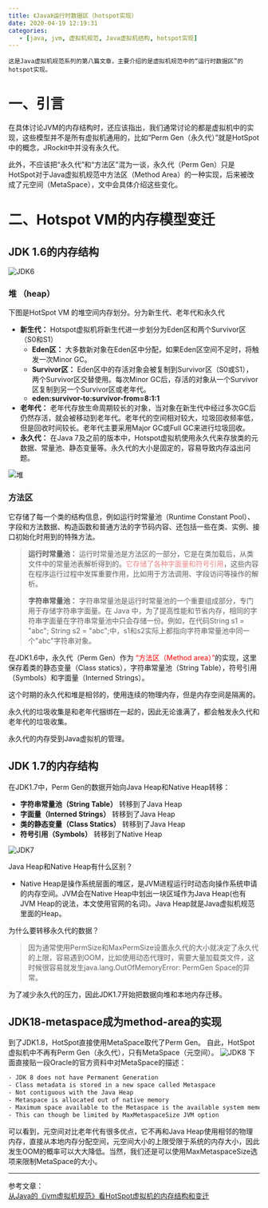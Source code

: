 ```yaml
---
title: 《Java》运行时数据区（hotspot实现）
date: 2020-04-19 12:19:31
categories: 
   - [java, jvm, 虚拟机规范, Java虚拟机结构, hotspot实现]
---
```


	这是Java虚拟机规范系列的第八篇文章，主要介绍的是虚拟机规范中的“运行时数据区”的hotspot实现。

# 一、引言
在具体讨论JVM的内存结构时，还应该指出，我们通常讨论的都是虚拟机中的实现，这些模型并不是所有虚拟机通用的，比如“Perm Gen（永久代）”就是HotSpot中的概念，JRockit中并没有永久代。

此外，不应该把“永久代”和“方法区”混为一谈，永久代（Perm Gen）只是HotSpot对于Java虚拟机规范中方法区（Method Area）的一种实现，后来被改成了元空间（MetaSpace），文中会具体介绍这些变化。

<!-- more -->


# 二、Hotspot VM的内存模型变迁

## JDK 1.6的内存结构
![JDK6](2020-04-19-java-虚拟机规范-运行时数据区hotspot实现/JDK6.png)

### 堆 （heap）
下图是HotSpot VM 的堆空间内存划分。分为新生代、老年代和永久代
- **新生代：** Hotspot虚拟机将新生代进一步划分为Eden区和两个Survivor区（S0和S1）
  - **Eden区：** 大多数新对象在Eden区中分配，如果Eden区空间不足时，将触发一次Minor GC。
  - **Survivor区：** Eden区中的存活对象会被复制到Survivor区（S0或S1），两个Survivor区交替使用。每次Minor GC后，存活的对象从一个Survivor区复制到另一个Survivor区或老年代。
  - **eden:survivor-to:survivor-from=8:1:1**
- **老年代：** 老年代存放生命周期较长的对象，当对象在新生代中经过多次GC后仍然存活，就会被移动到老年代。老年代的空间相对较大，垃圾回收频率低，但是回收时间较长。老年代主要采用Major GC或Full GC来进行垃圾回收。
- **永久代：** 在Java 7及之前的版本中，Hotspot虚拟机使用永久代来存放类的元数据、常量池、静态变量等。永久代的大小是固定的，容易导致内存溢出问题。

![堆](2020-04-19-java-虚拟机规范-运行时数据区hotspot实现/堆.png)

### 方法区
它存储了每一个类的结构信息，例如运行时常量池（Runtime Constant Pool）、字段和方法数据、构造函数和普通方法的字节码内容、还包括一些在类、实例、接口初始化时用到的特殊方法。
> **运行时常量池：** 运行时常量池是方法区的一部分，它是在类加载后，从类文件中的常量池表解析得到的。<font color=#e98787>它存储了各种字面量和符号引用</font>，这些内容在程序运行过程中发挥重要作用，比如用于方法调用、字段访问等操作的解析。
> 
> **字符串常量池：**  字符串常量池是运行时常量池的一个重要组成部分，专门用于存储字符串字面量。在 Java 中，为了提高性能和节省内存，相同的字符串字面量在字符串常量池中只会存储一份。例如，在代码String s1 = "abc"; String s2 = "abc";中，s1和s2实际上都指向字符串常量池中同一个"abc"字符串对象。

在JDK1.6中，永久代（Perm Gen）作为<font color=red> “方法区（Method area）”</font>的实现，这里保存着类的静态变量（Class statics），字符串常量池（String Table），符号引用（Symbols）和字面量（Interned Strings）。

这个时期的永久代和堆是相邻的，使用连续的物理内存，但是内存空间是隔离的。

永久代的垃圾收集是和老年代捆绑在一起的，因此无论谁满了，都会触发永久代和老年代的垃圾收集。

永久代的内存受到Java虚拟机的管理。


## JDK 1.7的内存结构
在JDK1.7中，Perm Gen的数据开始向Java Heap和Native Heap转移：
- **字符串常量池（String Table）** 转移到了Java Heap
- **字面量（Interned Strings）** 转移到了Java Heap
- **类的静态变量（Class Statics）** 转移到了Java Heap
- **符号引用（Symbols）** 转移到了Native Heap

![JDK7](2020-04-19-java-虚拟机规范-运行时数据区hotspot实现/JDK7.png)

Java Heap和Native Heap有什么区别？
- Native Heap是操作系统层面的堆区，是JVM进程运行时动态向操作系统申请的内存空间。JVM会在Native Heap中划出一块区域作为Java Heap(也有JVM Heap的说法，本文使用官网的名词)。Java Heap就是Java虚拟机规范里面的Heap。

为什么要转移永久代的数据？
> 因为通常使用PermSize和MaxPermSize设置永久代的大小就决定了永久代的上限，容易遇到OOM，比如使用动态代理时，需要大量加载类文件，这时候很容易就发生java.lang.OutOfMemoryError: PermGen Space的异常。

为了减少永久代的压力，因此JDK1.7开始把数据向堆和本地内存迁移。


## JDK18-metaspace成为method-area的实现
到了JDK1.8，HotSpot直接使用MetaSpace取代了Perm Gen。 自此，HotSpot虚拟机中不再有Perm Gen（永久代），只有MetaSpace（元空间）。
![JDK8](2020-04-19-java-虚拟机规范-运行时数据区hotspot实现/JDK8.png)
下面直接贴一段Oracle的官方资料中对MetaSpace的描述：   
```dtd
- JDK 8 does not have Permanent Generation
- Class metadata is stored in a new space called Metaspace
- Not contiguous with the Java Heap
- Metaspace is allocated out of native memory
- Maximum space available to the Metaspace is the available system memory
- This can though be limited by MaxMetaspaceSize JVM option
```
可以看到，元空间对比老年代有很多优点，它不再和Java Heap使用相邻的物理内存，直接从本地内存分配空间，元空间大小的上限受限于系统的内存大小，因此发生OOM的概率可以大大降低。当然，我们还是可以使用MaxMetaspaceSize选项来限制MetaSpace的大小。





---
参考文章：   
[从Java的《jvm虚拟机规范》看HotSpot虚拟机的内存结构和变迁](https://blog.csdn.net/HD243608836/article/details/126635394)